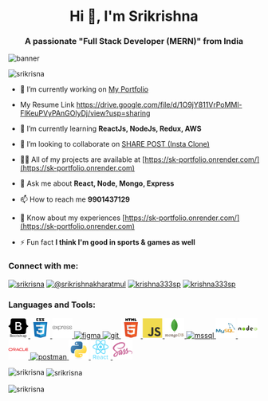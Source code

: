<h1 align="center">Hi 👋, I'm Srikrishna</h1>
<h3 align="center">A passionate "Full Stack Developer (MERN)" from India</h3>
<img src="https://media-exp1.licdn.com/dms/image/D5616AQHMuzZKe13QjQ/profile-displaybackgroundimage-shrink_350_1400/0/1666426830087?e=1675296000&v=beta&t=9o8V2c8fgcbaukjLu7jbzvEDDDVLEiQYzaRp6DHlasI" alt="banner">
<p align="left"> <img src="https://komarev.com/ghpvc/?username=srikrisna&label=Profile%20views&color=0e75b6&style=flat" alt="srikrisna" /> </p>

- 🔭 I’m currently working on [My Portfolio](https://sk-portfolio.onrender.com)
- My Resume Link https://drive.google.com/file/d/1O9jY811VrPoMMl-FlKeuPVyPAnGOlyDj/view?usp=sharing
- 🌱 I’m currently learning **ReactJs, NodeJs, Redux, AWS**

- 👯 I’m looking to collaborate on [SHARE POST (Insta Clone)](https://iinstafront.netlify.app/)

- 👨‍💻 All of my projects are available at [https://sk-portfolio.onrender.com/](https://sk-portfolio.onrender.com)

- 💬 Ask me about **React, Node, Mongo, Express**

- 📫 How to reach me **9901437129**

- 📄 Know about my experiences [https://sk-portfolio.onrender.com/](https://sk-portfolio.onrender.com)

- ⚡ Fun fact **I think I'm good in sports & games as well**

<h3 align="left">Connect with me:</h3>
<p align="left">
<a href="https://linkedin.com/in/srikrisna" target="blank"><img align="center" src="https://raw.githubusercontent.com/rahuldkjain/github-profile-readme-generator/master/src/images/icons/Social/linked-in-alt.svg" alt="srikrisna" height="30" width="40" /></a>
<a href="https://www.youtube.com/c/@srikrishnakharatmul" target="blank"><img align="center" src="https://raw.githubusercontent.com/rahuldkjain/github-profile-readme-generator/master/src/images/icons/Social/youtube.svg" alt="@srikrishnakharatmul" height="30" width="40" /></a>
<a href="https://www.hackerrank.com/krishna333sp" target="blank"><img align="center" src="https://raw.githubusercontent.com/rahuldkjain/github-profile-readme-generator/master/src/images/icons/Social/hackerrank.svg" alt="krishna333sp" height="30" width="40" /></a>
<a href="https://www.leetcode.com/krishna333sp" target="blank"><img align="center" src="https://raw.githubusercontent.com/rahuldkjain/github-profile-readme-generator/master/src/images/icons/Social/leet-code.svg" alt="krishna333sp" height="30" width="40" /></a>
</p>

<h3 align="left">Languages and Tools:</h3>
<p align="left"> <a href="https://getbootstrap.com" target="_blank" rel="noreferrer"> <img src="https://raw.githubusercontent.com/devicons/devicon/master/icons/bootstrap/bootstrap-plain-wordmark.svg" alt="bootstrap" width="40" height="40"/> </a> <a href="https://www.w3schools.com/css/" target="_blank" rel="noreferrer"> <img src="https://raw.githubusercontent.com/devicons/devicon/master/icons/css3/css3-original-wordmark.svg" alt="css3" width="40" height="40"/> </a> <a href="https://expressjs.com" target="_blank" rel="noreferrer"> <img src="https://raw.githubusercontent.com/devicons/devicon/master/icons/express/express-original-wordmark.svg" alt="express" width="40" height="40"/> </a> <a href="https://www.figma.com/" target="_blank" rel="noreferrer"> <img src="https://www.vectorlogo.zone/logos/figma/figma-icon.svg" alt="figma" width="40" height="40"/> </a> <a href="https://git-scm.com/" target="_blank" rel="noreferrer"> <img src="https://www.vectorlogo.zone/logos/git-scm/git-scm-icon.svg" alt="git" width="40" height="40"/> </a> <a href="https://www.w3.org/html/" target="_blank" rel="noreferrer"> <img src="https://raw.githubusercontent.com/devicons/devicon/master/icons/html5/html5-original-wordmark.svg" alt="html5" width="40" height="40"/> </a> <a href="https://developer.mozilla.org/en-US/docs/Web/JavaScript" target="_blank" rel="noreferrer"> <img src="https://raw.githubusercontent.com/devicons/devicon/master/icons/javascript/javascript-original.svg" alt="javascript" width="40" height="40"/> </a> <a href="https://www.mongodb.com/" target="_blank" rel="noreferrer"> <img src="https://raw.githubusercontent.com/devicons/devicon/master/icons/mongodb/mongodb-original-wordmark.svg" alt="mongodb" width="40" height="40"/> </a> <a href="https://www.microsoft.com/en-us/sql-server" target="_blank" rel="noreferrer"> <img src="https://www.svgrepo.com/show/303229/microsoft-sql-server-logo.svg" alt="mssql" width="40" height="40"/> </a> <a href="https://www.mysql.com/" target="_blank" rel="noreferrer"> <img src="https://raw.githubusercontent.com/devicons/devicon/master/icons/mysql/mysql-original-wordmark.svg" alt="mysql" width="40" height="40"/> </a> <a href="https://nodejs.org" target="_blank" rel="noreferrer"> <img src="https://raw.githubusercontent.com/devicons/devicon/master/icons/nodejs/nodejs-original-wordmark.svg" alt="nodejs" width="40" height="40"/> </a> <a href="https://www.oracle.com/" target="_blank" rel="noreferrer"> <img src="https://raw.githubusercontent.com/devicons/devicon/master/icons/oracle/oracle-original.svg" alt="oracle" width="40" height="40"/> </a> <a href="https://postman.com" target="_blank" rel="noreferrer"> <img src="https://www.vectorlogo.zone/logos/getpostman/getpostman-icon.svg" alt="postman" width="40" height="40"/> </a> <a href="https://www.python.org" target="_blank" rel="noreferrer"> <img src="https://raw.githubusercontent.com/devicons/devicon/master/icons/python/python-original.svg" alt="python" width="40" height="40"/> </a> <a href="https://reactjs.org/" target="_blank" rel="noreferrer"> <img src="https://raw.githubusercontent.com/devicons/devicon/master/icons/react/react-original-wordmark.svg" alt="react" width="40" height="40"/> </a> <a href="https://sass-lang.com" target="_blank" rel="noreferrer"> <img src="https://raw.githubusercontent.com/devicons/devicon/master/icons/sass/sass-original.svg" alt="sass" width="40" height="40"/> </a> </p>

<p><img align="left" src="https://github-readme-stats.vercel.app/api/top-langs?username=srikrisna&show_icons=true&locale=en&layout=compact" alt="srikrisna" /></p>

<p>&nbsp;<img align="center" src="https://github-readme-stats.vercel.app/api?username=srikrisna&show_icons=true&locale=en" alt="srikrisna" /></p>

<p><img align="center" src="https://github-readme-streak-stats.herokuapp.com/?user=srikrisna&" alt="srikrisna" /></p>
